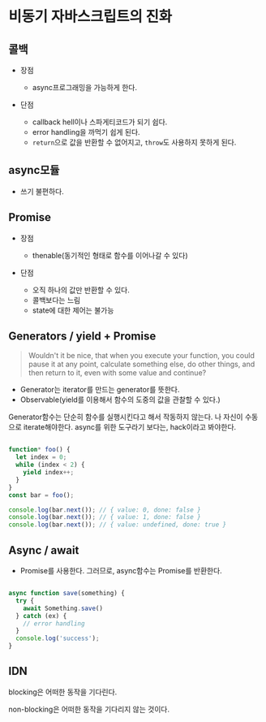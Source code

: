 # 비동기 자바스크립트의 진화

## 콜백

- 장점
  - async프로그래밍을 가능하게 한다.

- 단점
  - callback hell이나 스파게티코드가 되기 쉽다.
  - error handling을 까먹기 쉽게 된다.
  - `return`으로 값을 반환할 수 없어지고, `throw`도 사용하지 못하게 된다.

## async모듈

- 쓰기 불편하다.

## Promise

- 장점
  - thenable(동기적인 형태로 함수를 이어나갈 수 있다)

- 단점
  - 오직 하나의 값만 반환할 수 있다.
  - 콜백보다는 느림
  - state에 대한 제어는 불가능

## Generators / yield + Promise

> Wouldn't it be nice, that when you execute your function, you could pause it at any point, calculate something else, do other things, and then return to it, even with some value and continue?

- Generator는 iterator를 만드는 generator를 뜻한다.
- Observable(yield를 이용해서 함수의 도중의 값을 관찰할 수 있다.)

Generator함수는 단순히 함수를 실행시킨다고 해서 작동하지 않는다.
나 자신이 수동으로 iterate해야한다.
async를 위한 도구라기 보다는, hack이라고 봐야한다.

```js

function* foo() {
  let index = 0;
  while (index < 2) {
    yield index++;
  }
}
const bar = foo();

console.log(bar.next()); // { value: 0, done: false }
console.log(bar.next()); // { value: 1, done: false }
console.log(bar.next()); // { value: undefined, done: true }

```

## Async / await

- Promise를 사용한다. 그러므로, async함수는 Promise를 반환한다.

```js

async function save(something) {
  try {
    await Something.save()
  } catch (ex) {
    // error handling
  }
  console.log('success');
}

```

## IDN

blocking은 어떠한 동작을 기다린다.

non-blocking은 어떠한 동작을 기다리지 않는 것이다.
